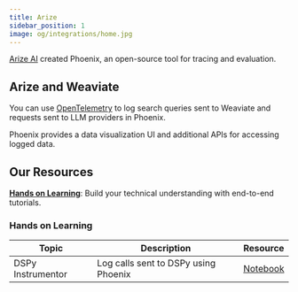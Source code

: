 ```yaml
---
title: Arize
sidebar_position: 1
image: og/integrations/home.jpg
---
```


[Arize AI](https://arize.com/) created Phoenix, an open-source tool for tracing and evaluation.

## Arize and Weaviate
You can use [OpenTelemetry](https://opentelemetry.io/) to log search queries sent to Weaviate and requests sent to LLM providers in Phoenix.

Phoenix provides a data visualization UI and additional APIs for accessing logged data.

## Our Resources
[**Hands on Learning**](#hands-on-learning): Build your technical understanding with end-to-end tutorials.

### Hands on Learning

| Topic | Description | Resource |
| --- | --- | --- |
| DSPy Instrumentor | Log calls sent to DSPy using Phoenix | [Notebook](https://github.com/weaviate/recipes/blob/main/integrations/observability-and-evaluation/arize/DSPy-Instrumentor.py) |